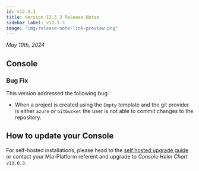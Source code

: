 ```yaml
---
id: v12.3.3
title: Version 12.3.3 Release Notes
sidebar_label: v12.3.3
image: "img/release-note-link-preview.png"
---
```


_May 10th, 2024_

## Console

### Bug Fix

This version addressed the following bug:  
* When a project is created using the `Empty` template and the git provider is either `azure` or `bitbucket` the user is not able to commit changes to the repository.

## How to update your Console

For self-hosted installations, please head to the [self hosted upgrade guide](/infrastructure/self-hosted/installation-chart/100_how-to-upgrade.md#v12---version-upgrades) or contact your Mia-Platform referent and upgrade to _Console Helm Chart_ `v13.0.3`.
